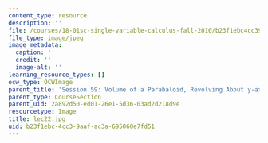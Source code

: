 ```yaml
---
content_type: resource
description: ''
file: /courses/18-01sc-single-variable-calculus-fall-2010/b23f1ebc4cc39aafac3a695060e7fd51_lec22.jpg
file_type: image/jpeg
image_metadata:
  caption: ''
  credit: ''
  image-alt: ''
learning_resource_types: []
ocw_type: OCWImage
parent_title: 'Session 59: Volume of a Parabaloid, Revolving About y-axis'
parent_type: CourseSection
parent_uid: 2a892d50-ed01-26e1-5d36-03ad2d218d9e
resourcetype: Image
title: lec22.jpg
uid: b23f1ebc-4cc3-9aaf-ac3a-695060e7fd51
---
```

